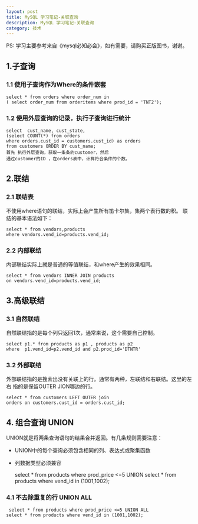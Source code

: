 ```yaml
---
layout: post
title: MySQL 学习笔记-关联查询
description: MySQL 学习笔记-关联查询
category: 技术
---
```


PS: 学习主要参考来自《mysql必知必会》，如有需要，请购买正版图书，谢谢。
## 1.子查询

### 1.1 使用子查询作为Where的条件嵌套
    select * from orders where order_num in 
	( select order_num from orderitems where prod_id = 'TNT2');
	
### 1.2 使用外层查询的记录，执行子查询进行统计
    select  cust_name, cust_state,
	(select COUNT(*) from orders 
	where orders.cust_id = customers.cust_id) as orders 
	from customers ORDER BY cust_name;
	首先 执行外层查询，获取一条条的customer，然后
	通过customer的ID ，在orders表中，计算符合条件的个数。

## 2.联结

### 2.1 联结表

   不使用where语句的联结，实际上会产生所有笛卡尔集，集两个表行数的积。
   联结的基本语法如下：
   
    select * from vendors,products
	where vendors.vend_id=products.vend_id;
	
### 2.2 内部联结
   内部联结实际上就是普通的等值联结，和where产生的效果相同。
   
    select * from vendors INNER JOIN products
	on vendors.vend_id=products.vend_id;
	
## 3.高级联结

### 3.1 自然联结
   自然联结指的是每个列只返回1次，通常来说，这个需要自己控制。
   
    select p1.* from products as p1 , products as p2
	where  p1.vend_id=p2.vend_id and p2.prod_id='DTNTR'
	
### 3.2 外部联结
   外部联结指的是搜索出没有关联上的行。通常有两种，左联结和右联结。这里的左右
   指的是保留OUTER JION哪边的行。
   
    select * from customers LEFT OUTER join
	orders on customers.cust_id = orders.cust_id;
	
## 4. 组合查询 UNION
   UNION就是将两条查询语句的结果合并返回。有几条规则需要注意：
   
   * UNION中的每个查询必须包含相同的列、表达式或聚集函数
   * 列数据类型必须兼容
   
   
     select * from products where prod_price <=5 UNION
    select * from products where vend_id in (1001,1002);
	
### 4.1 不去除重复的行 UNION ALL

     select * from products where prod_price <=5 UNION ALL
	select * from products where vend_id in (1001,1002);

